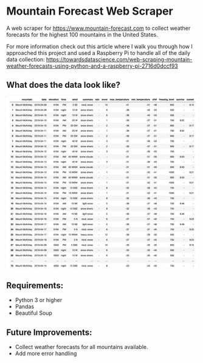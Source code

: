 # Mountain Forecast Web Scraper

A web scraper for https://www.mountain-forecast.com to collect weather forecasts for the highest 100 mountains in the United States.

For more information check out this article where I walk you through how I approached this project and used a Raspberry Pi to handle all of the daily data collection: https://towardsdatascience.com/web-scraping-mountain-weather-forecasts-using-python-and-a-raspberry-pi-2716d0dccf93

## What does the data look like?
<img src="/images/dataset_preview.png" alt="dataset preview">

## Requirements:
* Python 3 or higher
* Pandas
* Beautiful Soup

## Future Improvements:
* Collect weather forecasts for all mountains available.
* Add more error handling
